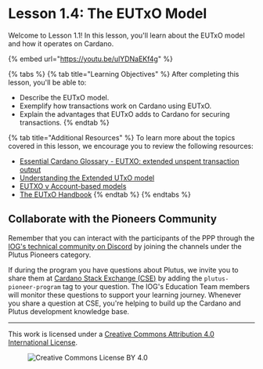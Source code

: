 # Lesson 1.4: The EUTxO Model

Welcome to Lesson 1.1! In this lesson, you'll learn about the EUTxO model and how it operates on Cardano.

{% embed url="https://youtu.be/ulYDNaEKf4g" %}

{% tabs %}
{% tab title="Learning Objectives" %}
After completing this lesson, you'll be able to:

* Describe the EUTxO model.
* Exemplify how transactions work on Cardano using EUTxO.
* Explain the advantages that EUTxO adds to Cardano for securing transactions.
{% endtab %}

{% tab title="Additional Resources" %}
To learn more about the topics covered in this lesson, we encourage you to review the following resources:

* [Essential Cardano Glossary - EUTXO: extended unspent transaction output](https://www.essentialcardano.io/glossary/eutxo)
* [Understanding the Extended UTxO model](https://docs.cardano.org/learn/eutxo-explainer)
* [EUTXO v Account-based models](https://www.essentialcardano.io/infographic/eutxo-v-account-based-models)
* [The EUTxO Handbook](https://www.essentialcardano.io/article/the-eutxo-handbook)
{% endtab %}
{% endtabs %}

## Collaborate with the Pioneers Community

Remember that you can interact with the participants of the PPP through the [IOG's technical community on Discord](https://discord.gg/inputoutput) by joining the channels under the Plutus Pioneers category.

If during the program you have questions about Plutus, we invite you to share them at [Cardano Stack Exchange (CSE)](https://cardano.stackexchange.com/) by adding the `plutus-pioneer-program` tag to your question. The IOG's Education Team members will monitor these questions to support your learning journey. Whenever you share a question at CSE, you're helping to build up the Cardano and Plutus development knowledge base.

---

This work is licensed under a [Creative Commons Attribution 4.0 International License](http://creativecommons.org/licenses/by/4.0/).

<figure><img src="https://i.creativecommons.org/l/by/4.0/88x31.png" alt="Creative Commons License BY 4.0"></figure>